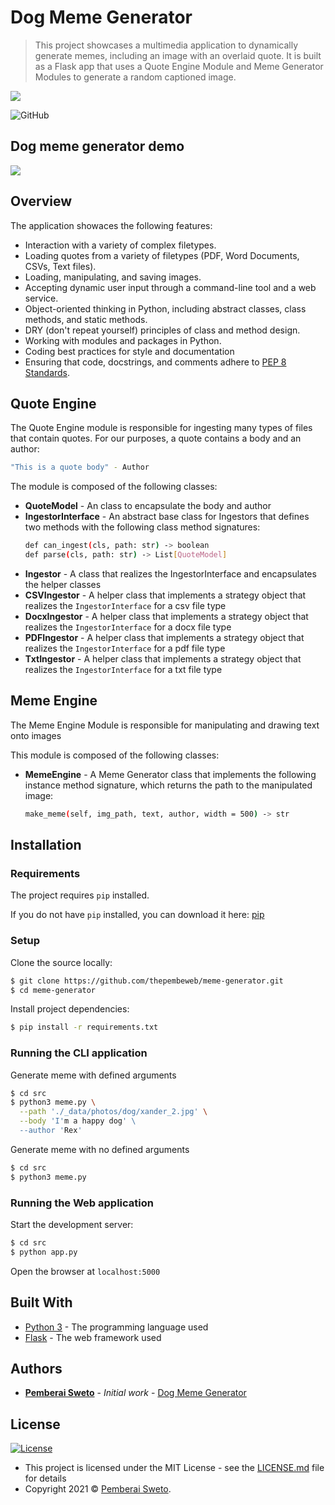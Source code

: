 # Dog Meme Generator

> This project showcases a multimedia application to dynamically generate memes, including an image with an overlaid quote. It is built as a Flask app that uses a Quote Engine Module and Meme Generator Modules to generate a random captioned image.

![](https://upload.wikimedia.org/wikipedia/commons/f/f8/Python_logo_and_wordmark.svg)

![GitHub](https://img.shields.io/github/license/mashape/apistatus.svg)


## Dog meme generator demo

![](meme-demo.gif)


## Overview

The application showaces the following features:

* Interaction with a variety of complex filetypes.
* Loading quotes from a variety of filetypes (PDF, Word Documents, CSVs, Text files).
* Loading, manipulating, and saving images.
* Accepting dynamic user input through a command-line tool and a web service.
* Object-oriented thinking in Python, including abstract classes, class methods, and static methods.
* DRY (don't repeat yourself) principles of class and method design.
* Working with modules and packages in Python.
* Coding best practices for style and documentation
* Ensuring that code, docstrings, and comments adhere to [PEP 8 Standards](https://www.python.org/dev/peps/pep-0008/).


## Quote Engine

The Quote Engine module is responsible for ingesting many types of files that contain quotes. For our purposes, a quote contains a body and an author:
```bash
"This is a quote body" - Author
```

The module is composed of the following classes:

* **QuoteModel** - An class to encapsulate the body and author
* **IngestorInterface** - An abstract base class for Ingestors that defines two methods with the following class method signatures:
  ```bash
  def can_ingest(cls, path: str) -> boolean
  def parse(cls, path: str) -> List[QuoteModel]
  ```
* **Ingestor** - A class that realizes the IngestorInterface and encapsulates the helper classes
* **CSVIngestor** - A helper class that implements a strategy object that realizes the `IngestorInterface` for a csv file type
* **DocxIngestor** - A helper class that implements a strategy object that realizes the `IngestorInterface` for a docx file type
* **PDFIngestor** - A helper class that implements a strategy object that realizes the `IngestorInterface` for a pdf file type
* **TxtIngestor** - A helper class that implements a strategy object that realizes the `IngestorInterface` for a txt file type


## Meme Engine

The Meme Engine Module is responsible for manipulating and drawing text onto images

This module is composed of the following classes:

* **MemeEngine** - A Meme Generator class that implements the following instance method signature, which returns the path to the manipulated image:
  ```bash
  make_meme(self, img_path, text, author, width = 500) -> str
  ```


## Installation

### Requirements
The project requires `pip` installed.

If you do not have `pip` installed, you can download it here: [pip](https://pip.pypa.io/en/stable/installing/)

### Setup

Clone the source locally:

```sh
$ git clone https://github.com/thepembeweb/meme-generator.git
$ cd meme-generator
```

Install project dependencies:

```sh
$ pip install -r requirements.txt
```

### Running the CLI application

Generate meme with defined arguments

```sh
$ cd src
$ python3 meme.py \
  --path './_data/photos/dog/xander_2.jpg' \
  --body 'I'm a happy dog' \
  --author 'Rex'
```

Generate meme with no defined arguments

```sh
$ cd src
$ python3 meme.py
```

### Running the Web application

Start the development server:

```sh
$ cd src
$ python app.py
```

Open the browser at `localhost:5000`


## Built With

* [Python 3](https://www.python.org/) - The programming language used
* [Flask](https://palletsprojects.com/p/flask/) - The web framework used


## Authors

* **[Pemberai Sweto](https://github.com/thepembeweb)** - *Initial work* - [Dog Meme Generator](https://github.com/thepembeweb/meme-generator)

## License

[![License](http://img.shields.io/:license-mit-green.svg?style=flat-square)](http://badges.mit-license.org)

- This project is licensed under the MIT License - see the [LICENSE.md](LICENSE.md) file for details
- Copyright 2021 © [Pemberai Sweto](https://github.com/thepembeweb).
